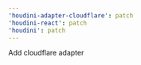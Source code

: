 ```yaml
---
'houdini-adapter-cloudflare': patch
'houdini-react': patch
'houdini': patch
---
```


Add cloudflare adapter
